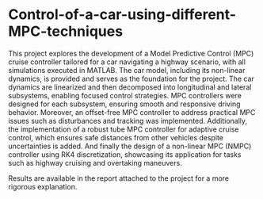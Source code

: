 # Control-of-a-car-using-different-MPC-techniques

This project explores the development of a Model Predictive Control (MPC) cruise controller tailored for a car navigating a highway scenario, with all simulations executed in MATLAB. The car model, including its non-linear dynamics, is provided and serves as the foundation for the project. The car dynamics are linearized and then decomposed into longitudinal and lateral subsystems, enabling focused control strategies. MPC controllers were designed for each subsystem, ensuring smooth and responsive driving behavior. Moreover, an offset-free MPC controller to address practical MPC issues such as disturbances and tracking was implemented. Additionally, the implementation of a robust tube MPC controller for adaptive cruise control, which ensures safe distances from other vehicles despite uncertainties is added. And finally the design of a non-linear MPC (NMPC) controller using RK4 discretization, showcasing its application for tasks such as highway cruising and overtaking maneuvers.

Results are available in the report attached to the project for a more rigorous explanation.
